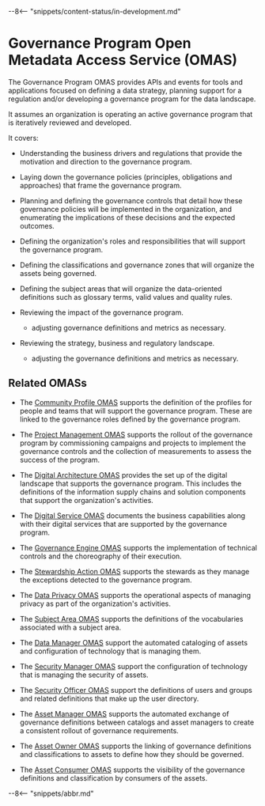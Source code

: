 <!-- SPDX-License-Identifier: CC-BY-4.0 -->
<!-- Copyright Contributors to the Egeria project. -->

--8<-- "snippets/content-status/in-development.md"

# Governance Program Open Metadata Access Service (OMAS)

The Governance Program OMAS provides APIs and events for tools and applications
focused on defining a data strategy, planning support for a regulation and/or
developing a governance program for the data landscape.

It assumes an organization is operating an active governance program that is
iteratively reviewed and developed.

It covers:

* Understanding the business drivers and regulations that provide the motivation and direction
to the governance program.

* Laying down the governance policies (principles, obligations and approaches)
that frame the governance program.

* Planning and defining the governance controls that detail how these governance policies will be implemented in
the organization, and enumerating the implications of these decisions and the expected outcomes.

* Defining the organization's roles and responsibilities that will support the governance program.

* Defining the classifications and governance zones that will organize the assets being governed.

* Defining the subject areas that will organize the data-oriented definitions such as
  glossary terms, valid values and quality rules.

* Reviewing the impact of the governance program.
  * adjusting governance definitions and metrics as necessary.
  
* Reviewing the strategy, business and regulatory landscape.
  * adjusting the governance definitions and metrics as necessary.

## Related OMASs

* The [Community Profile OMAS](/egeria-docs/services/omas/community-profile/overview) supports the definition of the profiles for people and teams that
will support the governance program.  These are linked to the governance roles defined by the
governance program.

* The [Project Management OMAS](/egeria-docs/services/omas/project-management/overview) supports the rollout of the governance program
by commissioning campaigns and projects to implement the governance controls
and the collection of measurements to assess the success of the program.

* The [Digital Architecture OMAS](/egeria-docs/services/omas/digital-architecture/overview) provides the set up of the digital landscape that
supports the governance program.  This includes the definitions of the information supply chains and solution
components that support the organization's activities.

* The [Digital Service OMAS](/egeria-docs/services/omas/digital-service/overview) documents the business capabilities along with
their digital services that are supported by the governance program.

* The [Governance Engine OMAS](/egeria-docs/services/omas/governance-engine/overview) supports the implementation of technical controls and
the choreography of their execution.

* The [Stewardship Action OMAS](/egeria-docs/services/omas/stewardship-action/overview) supports the stewards as they manage the exceptions
detected to the governance program.
  
* The [Data Privacy OMAS](/egeria-docs/services/omas/data-privacy/overview) supports the operational aspects of managing privacy as part of
the organization's activities.

* The [Subject Area OMAS](/egeria-docs/services/omas/subject-area/overview) supports the definitions of the vocabularies associated with a
subject area.

* The [Data Manager OMAS](/egeria-docs/services/omas/data-manager/overview) support the automated cataloging of assets and configuration
of technology that is managing them.

* The [Security Manager OMAS](/egeria-docs/services/omas/security-manager/overview) support the configuration
of technology that is managing the security of assets.

* The [Security Officer OMAS](/egeria-docs/services/omas/security-officer/overview) support the definitions of users and groups
and related definitions that make up the user directory.

* The [Asset Manager OMAS](/egeria-docs/services/omas/asset-manager/overview) supports the automated exchange of governance definitions
between catalogs and asset managers to create a consistent rollout of governance requirements.
  
* The [Asset Owner OMAS](/egeria-docs/services/omas/asset-owner/overview) supports the linking of governance definitions and classifications
to assets to define how they should be governed.

* The [Asset Consumer OMAS](/egeria-docs/services/omas/asset-consumer/overview) supports the visibility of the governance definitions and
classification by consumers of the assets.


--8<-- "snippets/abbr.md"
